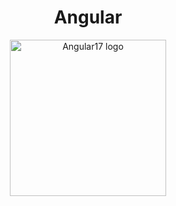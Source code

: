 <div align="center">
    <h1>Angular</h1>
</div>


<p align="center">
    <a href="https://angular.io/" target="blank">
        <img src="/angular17.gif" width="250" alt="Angular17 logo" />
    </a>
</p>
